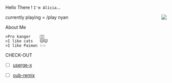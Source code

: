 
Hello There ! ```I'm Alícia```...




<img align=right src='https://github.githubassets.com/images/mona-whisper.gif'/>

currently playing = /play nyan

About Me 

```
>Pro kanger    🙁🙁
>I like cats   😽😽
>I like Paimon ✨✨
```



CHECK-OUT

- [ ] [userge-x](https://github.com/code-rgb/Userge-X)
- [ ] [oub-remix](https://github.com/sahyam2019/oub-remix)


